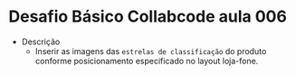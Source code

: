 # Desafio Básico Collabcode aula 006

- Descrição  
  - Inserir as imagens das `estrelas de classificação` do produto conforme posicionamento especificado no layout loja-fone.